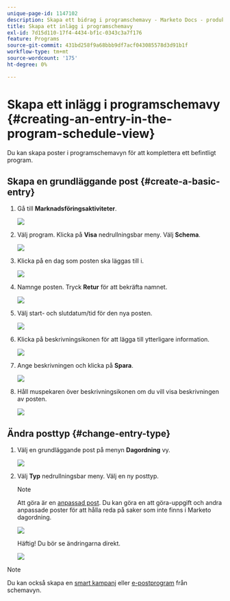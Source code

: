 ```yaml
---
unique-page-id: 1147102
description: Skapa ett bidrag i programschemavy - Marketo Docs - produktdokumentation
title: Skapa ett inlägg i programschemavy
exl-id: 7d15d110-17f4-4434-bf1c-0343c3a7f176
feature: Programs
source-git-commit: 431bd258f9a68bbb9df7acf043085578d3d91b1f
workflow-type: tm+mt
source-wordcount: '175'
ht-degree: 0%

---
```


# Skapa ett inlägg i programschemavy {#creating-an-entry-in-the-program-schedule-view}

Du kan skapa poster i programschemavyn för att komplettera ett befintligt program.

## Skapa en grundläggande post {#create-a-basic-entry}

1. Gå till **Marknadsföringsaktiviteter**.

   ![](assets/login-marketing-activities-1.png)

1. Välj program. Klicka på **Visa** nedrullningsbar meny. Välj **Schema**.

   ![](assets/image2014-9-16-9-3a22-3a7.png)

1. Klicka på en dag som posten ska läggas till i.

   ![](assets/image2014-9-16-9-3a22-3a33.png)

1. Namnge posten. Tryck **Retur** för att bekräfta namnet.

   ![](assets/image2014-9-16-9-3a22-3a59.png)

1. Välj start- och slutdatum/tid för den nya posten.

   ![](assets/image2014-9-16-9-3a23-3a39.png)

1. Klicka på beskrivningsikonen för att lägga till ytterligare information.

   ![](assets/image2014-9-16-9-3a25-3a23.png)

1. Ange beskrivningen och klicka på **Spara**.

   ![](assets/image2014-9-16-9-3a25-3a39.png)

1. Håll muspekaren över beskrivningsikonen om du vill visa beskrivningen av posten.

   ![](assets/image2014-9-16-9-3a25-3a51.png)

## Ändra posttyp {#change-entry-type}

1. Välj en grundläggande post på menyn **Dagordning** vy.

   ![](assets/image2014-9-16-9-3a26-3a5.png)

1. Välj **Typ** nedrullningsbar meny. Välj en ny posttyp.

   >[!NOTE]
   >
   >Att göra är en [anpassad post](/help/marketo/product-docs/core-marketo-concepts/programs/program-schedule-view/create-custom-entry-types.md). Du kan göra en att göra-uppgift och andra anpassade poster för att hålla reda på saker som inte finns i Marketo dagordning.

   ![](assets/image2014-9-16-9-3a26-3a36.png)

   Häftig! Du bör se ändringarna direkt.

   ![](assets/image2014-9-16-9-3a27-3a21.png)

>[!NOTE]
>
> Du kan också skapa en [smart kampanj](/help/marketo/product-docs/core-marketo-concepts/programs/program-schedule-view/creating-a-batch-smart-campaign-in-the-program-schedule-view.md) eller [e-postprogram](/help/marketo/product-docs/core-marketo-concepts/programs/program-schedule-view/creating-a-new-email-program-in-the-schedule-view.md) från schemavyn.
